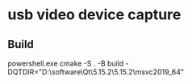 
# usb video device capture

## Build

powershell.exe cmake -S . -B build -DQTDIR="D:\software\Qt\5.15.2\5.15.2\msvc2019_64"
